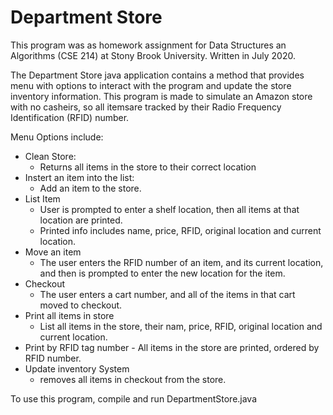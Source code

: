 # Department Store

This program was as homework assignment for Data Structures an Algorithms (CSE 214) at Stony 
Brook University. Written in July 2020. 

The Department Store java application contains a method that provides
menu with options to interact with the program and update the store
inventory information. This program is made to simulate an Amazon store 
with no casheirs, so  all itemsare tracked by their Radio Frequency Identification 
(RFID) number. 

Menu Options include:
- Clean Store:
	- Returns all items in the store to their correct location
- Instert an item into the list:
	- Add an item to the store. 
- List Item 
	- User is prompted to enter a shelf location, then all items at that location are printed.
	- Printed info includes name, price, RFID, original location and current location.  
- Move an item
	- The user enters the RFID number of an item, and its current location, and then
	is prompted to enter the new location for the item. 
- Checkout
	- The user enters a cart number, and all of the items in that cart moved to checkout. 
- Print all items in store
	- List all items in the store, their nam, price, RFID, original location and current location. 
- Print by RFID tag number
        - All items in the store are printed, ordered by RFID number. 
- Update inventory System
	- removes all items in checkout from the store. 

To use this program, compile and run DepartmentStore.java
